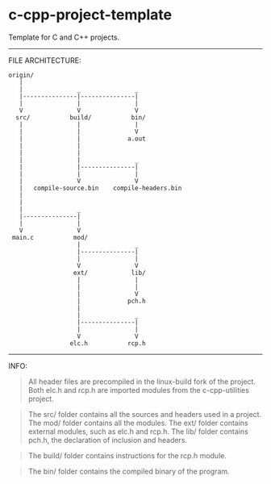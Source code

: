 # c-cpp-project-template
Template for C and C++ projects.

---------------------------------------------------------------------

FILE ARCHITECTURE:

    origin/
       |
       |               _               _
       |---------------|---------------|
       |               |               |
       V               V               V
      src/           build/           bin/
       |               |               |
       |               |               V
       |               |             a.out
       |               |               
       |               |               
       |               |               _
       |               |---------------|
       |               |               |
       |               V               V
       |   compile-source.bin    compile-headers.bin
       |
       |
       |               _
       |---------------|
       |               |
       V               V
     main.c           mod/
                       |               _
                       |---------------|
                       |               |
                       V               V
                      ext/            lib/
                       |               |
                       |               |
                       |               V
                       |             pch.h
                       |
                       |               _
                       |---------------|
                       |               |
                       V               V
                     elc.h           rcp.h

---------------------------------------------------------------------

INFO:

> All header files are precompiled in the linux-build fork of the project.
> Both elc.h and rcp.h are imported modules from the c-cpp-utilities project.

> The src/ folder contains all the sources and headers used in a project.
> The mod/ folder contains all the modules.
> The ext/ folder contains external modules, such as elc.h and rcp.h.
> The lib/ folder contains pch.h, the declaration of inclusion and headers.

> The build/ folder contains instructions for the rcp.h module.

> The bin/ folder contains the compiled binary of the program.
